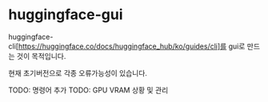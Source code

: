 # huggingface-gui

huggingface-cli[https://huggingface.co/docs/huggingface_hub/ko/guides/cli]를 gui로 만드는 것이 목적입니다.

현재 초기버전으로 각종 오류가능성이 있습니다.

TODO: 명령어 추가
TODO: GPU VRAM 상황 및 관리
